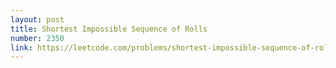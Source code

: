 ```yaml
---
layout: post
title: Shortest Impossible Sequence of Rolls
number: 2350
link: https://leetcode.com/problems/shortest-impossible-sequence-of-rolls
---
```

